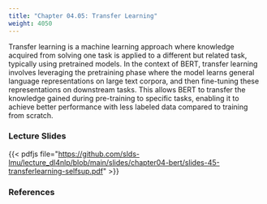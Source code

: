 ```yaml
---
title: "Chapter 04.05: Transfer Learning"
weight: 4050
---
```

Transfer learning is a machine learning approach where knowledge acquired from solving one task is applied to a different but related task, typically using pretrained models. In the context of BERT, transfer learning involves leveraging the pretraining phase where the model learns general language representations on large text corpora, and then fine-tuning these representations on downstream tasks. This allows BERT to transfer the knowledge gained during pre-training to specific tasks, enabling it to achieve better performance with less labeled data compared to training from scratch.

<!--more-->

<!--
### Lecture video
{{< video id="TfrSKiOecWI" >}}
-->

### Lecture Slides
{{< pdfjs file="https://github.com/slds-lmu/lecture_dl4nlp/blob/main/slides/chapter04-bert/slides-45-transferlearning-selfsup.pdf" >}}

### References 

